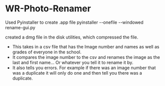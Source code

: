 ﻿# WR-Photo-Renamer
Used Pyinstaller to create .app file
pyinstaller --onefile --windowed rename-gui.py

created a dmg file in the disk utilities, which compressed the file. 

- This takes in a csv file that has the Image number and names as well as grades of everyone in the school.
- It compares the image number to the csv and renames the image as the last and first name... Or whatever you tell it to rename it by.
- It also tells you errors. For example if there was an image number that was a duplicate it will only do one and then tell you there was a duplicate. 
